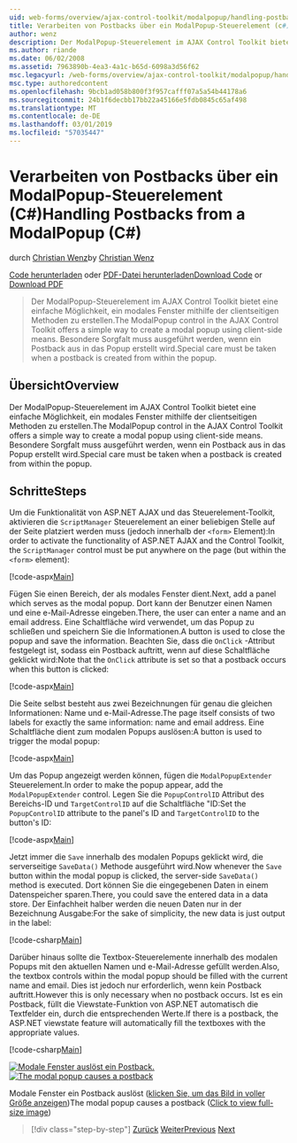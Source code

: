 ```yaml
---
uid: web-forms/overview/ajax-control-toolkit/modalpopup/handling-postbacks-from-a-modalpopup-cs
title: Verarbeiten von Postbacks über ein ModalPopup-Steuerelement (c#) | Microsoft-Dokumentation
author: wenz
description: Der ModalPopup-Steuerelement im AJAX Control Toolkit bietet eine einfache Möglichkeit, ein modales Fenster mithilfe der clientseitigen Methoden zu erstellen. Besondere Sorgfalt muss ausgeführt werden, wenn ein pos...
ms.author: riande
ms.date: 06/02/2008
ms.assetid: 7963890b-4ea3-4a1c-b65d-6098a3d56f62
msc.legacyurl: /web-forms/overview/ajax-control-toolkit/modalpopup/handling-postbacks-from-a-modalpopup-cs
msc.type: authoredcontent
ms.openlocfilehash: 9bcb1ad058b800f3f957cafff07a5a54b44178a6
ms.sourcegitcommit: 24b1f6decbb17bb22a45166e5fdb0845c65af498
ms.translationtype: MT
ms.contentlocale: de-DE
ms.lasthandoff: 03/01/2019
ms.locfileid: "57035447"
---
```

<a name="handling-postbacks-from-a-modalpopup-c"></a><span data-ttu-id="94c76-104">Verarbeiten von Postbacks über ein ModalPopup-Steuerelement (C#)</span><span class="sxs-lookup"><span data-stu-id="94c76-104">Handling Postbacks from a ModalPopup (C#)</span></span>
====================
<span data-ttu-id="94c76-105">durch [Christian Wenz](https://github.com/wenz)</span><span class="sxs-lookup"><span data-stu-id="94c76-105">by [Christian Wenz](https://github.com/wenz)</span></span>

<span data-ttu-id="94c76-106">[Code herunterladen](http://download.microsoft.com/download/2/4/0/24052038-f942-4336-905b-b60ae56f0dd5/ModalPopup3.cs.zip) oder [PDF-Datei herunterladen](http://download.microsoft.com/download/b/6/a/b6ae89ee-df69-4c87-9bfb-ad1eb2b23373/modalpopup3CS.pdf)</span><span class="sxs-lookup"><span data-stu-id="94c76-106">[Download Code](http://download.microsoft.com/download/2/4/0/24052038-f942-4336-905b-b60ae56f0dd5/ModalPopup3.cs.zip) or [Download PDF](http://download.microsoft.com/download/b/6/a/b6ae89ee-df69-4c87-9bfb-ad1eb2b23373/modalpopup3CS.pdf)</span></span>

> <span data-ttu-id="94c76-107">Der ModalPopup-Steuerelement im AJAX Control Toolkit bietet eine einfache Möglichkeit, ein modales Fenster mithilfe der clientseitigen Methoden zu erstellen.</span><span class="sxs-lookup"><span data-stu-id="94c76-107">The ModalPopup control in the AJAX Control Toolkit offers a simple way to create a modal popup using client-side means.</span></span> <span data-ttu-id="94c76-108">Besondere Sorgfalt muss ausgeführt werden, wenn ein Postback aus in das Popup erstellt wird.</span><span class="sxs-lookup"><span data-stu-id="94c76-108">Special care must be taken when a postback is created from within the popup.</span></span>


## <a name="overview"></a><span data-ttu-id="94c76-109">Übersicht</span><span class="sxs-lookup"><span data-stu-id="94c76-109">Overview</span></span>

<span data-ttu-id="94c76-110">Der ModalPopup-Steuerelement im AJAX Control Toolkit bietet eine einfache Möglichkeit, ein modales Fenster mithilfe der clientseitigen Methoden zu erstellen.</span><span class="sxs-lookup"><span data-stu-id="94c76-110">The ModalPopup control in the AJAX Control Toolkit offers a simple way to create a modal popup using client-side means.</span></span> <span data-ttu-id="94c76-111">Besondere Sorgfalt muss ausgeführt werden, wenn ein Postback aus in das Popup erstellt wird.</span><span class="sxs-lookup"><span data-stu-id="94c76-111">Special care must be taken when a postback is created from within the popup.</span></span>

## <a name="steps"></a><span data-ttu-id="94c76-112">Schritte</span><span class="sxs-lookup"><span data-stu-id="94c76-112">Steps</span></span>

<span data-ttu-id="94c76-113">Um die Funktionalität von ASP.NET AJAX und das Steuerelement-Toolkit, aktivieren die `ScriptManager` Steuerelement an einer beliebigen Stelle auf der Seite platziert werden muss (jedoch innerhalb der `<form>` Element):</span><span class="sxs-lookup"><span data-stu-id="94c76-113">In order to activate the functionality of ASP.NET AJAX and the Control Toolkit, the `ScriptManager` control must be put anywhere on the page (but within the `<form>` element):</span></span>

[!code-aspx[Main](handling-postbacks-from-a-modalpopup-cs/samples/sample1.aspx)]

<span data-ttu-id="94c76-114">Fügen Sie einen Bereich, der als modales Fenster dient.</span><span class="sxs-lookup"><span data-stu-id="94c76-114">Next, add a panel which serves as the modal popup.</span></span> <span data-ttu-id="94c76-115">Dort kann der Benutzer einen Namen und eine e-Mail-Adresse eingeben.</span><span class="sxs-lookup"><span data-stu-id="94c76-115">There, the user can enter a name and an email address.</span></span> <span data-ttu-id="94c76-116">Eine Schaltfläche wird verwendet, um das Popup zu schließen und speichern Sie die Informationen.</span><span class="sxs-lookup"><span data-stu-id="94c76-116">A button is used to close the popup and save the information.</span></span> <span data-ttu-id="94c76-117">Beachten Sie, dass die `OnClick` -Attribut festgelegt ist, sodass ein Postback auftritt, wenn auf diese Schaltfläche geklickt wird:</span><span class="sxs-lookup"><span data-stu-id="94c76-117">Note that the `OnClick` attribute is set so that a postback occurs when this button is clicked:</span></span>

[!code-aspx[Main](handling-postbacks-from-a-modalpopup-cs/samples/sample2.aspx)]

<span data-ttu-id="94c76-118">Die Seite selbst besteht aus zwei Bezeichnungen für genau die gleichen Informationen: Name und e-Mail-Adresse.</span><span class="sxs-lookup"><span data-stu-id="94c76-118">The page itself consists of two labels for exactly the same information: name and email address.</span></span> <span data-ttu-id="94c76-119">Eine Schaltfläche dient zum modalen Popups auslösen:</span><span class="sxs-lookup"><span data-stu-id="94c76-119">A button is used to trigger the modal popup:</span></span>

[!code-aspx[Main](handling-postbacks-from-a-modalpopup-cs/samples/sample3.aspx)]

<span data-ttu-id="94c76-120">Um das Popup angezeigt werden können, fügen die `ModalPopupExtender` Steuerelement.</span><span class="sxs-lookup"><span data-stu-id="94c76-120">In order to make the popup appear, add the `ModalPopupExtender` control.</span></span> <span data-ttu-id="94c76-121">Legen Sie die `PopupControlID` Attribut des Bereichs-ID und `TargetControlID` auf die Schaltfläche "ID:</span><span class="sxs-lookup"><span data-stu-id="94c76-121">Set the `PopupControlID` attribute to the panel's ID and `TargetControlID` to the button's ID:</span></span>

[!code-aspx[Main](handling-postbacks-from-a-modalpopup-cs/samples/sample4.aspx)]

<span data-ttu-id="94c76-122">Jetzt immer die `Save` innerhalb des modalen Popups geklickt wird, die serverseitige `SaveData()` Methode ausgeführt wird.</span><span class="sxs-lookup"><span data-stu-id="94c76-122">Now whenever the `Save` button within the modal popup is clicked, the server-side `SaveData()` method is executed.</span></span> <span data-ttu-id="94c76-123">Dort können Sie die eingegebenen Daten in einem Datenspeicher sparen.</span><span class="sxs-lookup"><span data-stu-id="94c76-123">There, you could save the entered data in a data store.</span></span> <span data-ttu-id="94c76-124">Der Einfachheit halber werden die neuen Daten nur in der Bezeichnung Ausgabe:</span><span class="sxs-lookup"><span data-stu-id="94c76-124">For the sake of simplicity, the new data is just output in the label:</span></span>

[!code-csharp[Main](handling-postbacks-from-a-modalpopup-cs/samples/sample5.cs)]

<span data-ttu-id="94c76-125">Darüber hinaus sollte die Textbox-Steuerelemente innerhalb des modalen Popups mit den aktuellen Namen und e-Mail-Adresse gefüllt werden.</span><span class="sxs-lookup"><span data-stu-id="94c76-125">Also, the textbox controls within the modal popup should be filled with the current name and email.</span></span> <span data-ttu-id="94c76-126">Dies ist jedoch nur erforderlich, wenn kein Postback auftritt.</span><span class="sxs-lookup"><span data-stu-id="94c76-126">However this is only necessary when no postback occurs.</span></span> <span data-ttu-id="94c76-127">Ist es ein Postback, füllt die Viewstate-Funktion von ASP.NET automatisch die Textfelder ein, durch die entsprechenden Werte.</span><span class="sxs-lookup"><span data-stu-id="94c76-127">If there is a postback, the ASP.NET viewstate feature will automatically fill the textboxes with the appropriate values.</span></span>

[!code-csharp[Main](handling-postbacks-from-a-modalpopup-cs/samples/sample6.cs)]


<span data-ttu-id="94c76-128">[![Modale Fenster auslöst ein Postback.](handling-postbacks-from-a-modalpopup-cs/_static/image2.png)](handling-postbacks-from-a-modalpopup-cs/_static/image1.png)</span><span class="sxs-lookup"><span data-stu-id="94c76-128">[![The modal popup causes a postback](handling-postbacks-from-a-modalpopup-cs/_static/image2.png)](handling-postbacks-from-a-modalpopup-cs/_static/image1.png)</span></span>

<span data-ttu-id="94c76-129">Modale Fenster ein Postback auslöst ([klicken Sie, um das Bild in voller Größe anzeigen](handling-postbacks-from-a-modalpopup-cs/_static/image3.png))</span><span class="sxs-lookup"><span data-stu-id="94c76-129">The modal popup causes a postback ([Click to view full-size image](handling-postbacks-from-a-modalpopup-cs/_static/image3.png))</span></span>

> [!div class="step-by-step"]
> <span data-ttu-id="94c76-130">[Zurück](using-modalpopup-with-a-repeater-control-cs.md)
> [Weiter](positioning-a-modalpopup-cs.md)</span><span class="sxs-lookup"><span data-stu-id="94c76-130">[Previous](using-modalpopup-with-a-repeater-control-cs.md)
[Next](positioning-a-modalpopup-cs.md)</span></span>
